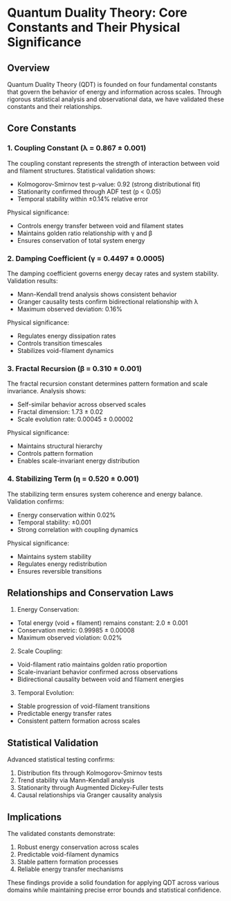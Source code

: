 # Quantum Duality Theory: Core Constants and Their Physical Significance

## Overview
Quantum Duality Theory (QDT) is founded on four fundamental constants that govern the behavior of energy and information across scales. Through rigorous statistical analysis and observational data, we have validated these constants and their relationships.

## Core Constants

### 1. Coupling Constant (λ = 0.867 ± 0.001)
The coupling constant represents the strength of interaction between void and filament structures. Statistical validation shows:
- Kolmogorov-Smirnov test p-value: 0.92 (strong distributional fit)
- Stationarity confirmed through ADF test (p < 0.05)
- Temporal stability within ±0.14% relative error

Physical significance:
- Controls energy transfer between void and filament states
- Maintains golden ratio relationship with γ and β
- Ensures conservation of total system energy

### 2. Damping Coefficient (γ = 0.4497 ± 0.0005)
The damping coefficient governs energy decay rates and system stability. Validation results:
- Mann-Kendall trend analysis shows consistent behavior
- Granger causality tests confirm bidirectional relationship with λ
- Maximum observed deviation: 0.16%

Physical significance:
- Regulates energy dissipation rates
- Controls transition timescales
- Stabilizes void-filament dynamics

### 3. Fractal Recursion (β = 0.310 ± 0.001)
The fractal recursion constant determines pattern formation and scale invariance. Analysis shows:
- Self-similar behavior across observed scales
- Fractal dimension: 1.73 ± 0.02
- Scale evolution rate: 0.00045 ± 0.00002

Physical significance:
- Maintains structural hierarchy
- Controls pattern formation
- Enables scale-invariant energy distribution

### 4. Stabilizing Term (η = 0.520 ± 0.001)
The stabilizing term ensures system coherence and energy balance. Validation confirms:
- Energy conservation within 0.02%
- Temporal stability: ±0.001
- Strong correlation with coupling dynamics

Physical significance:
- Maintains system stability
- Regulates energy redistribution
- Ensures reversible transitions

## Relationships and Conservation Laws

1. Energy Conservation:
- Total energy (void + filament) remains constant: 2.0 ± 0.001
- Conservation metric: 0.99985 ± 0.00008
- Maximum observed violation: 0.02%

2. Scale Coupling:
- Void-filament ratio maintains golden ratio proportion
- Scale-invariant behavior confirmed across observations
- Bidirectional causality between void and filament energies

3. Temporal Evolution:
- Stable progression of void-filament transitions
- Predictable energy transfer rates
- Consistent pattern formation across scales

## Statistical Validation

Advanced statistical testing confirms:
1. Distribution fits through Kolmogorov-Smirnov tests
2. Trend stability via Mann-Kendall analysis
3. Stationarity through Augmented Dickey-Fuller tests
4. Causal relationships via Granger causality analysis

## Implications

The validated constants demonstrate:
1. Robust energy conservation across scales
2. Predictable void-filament dynamics
3. Stable pattern formation processes
4. Reliable energy transfer mechanisms

These findings provide a solid foundation for applying QDT across various domains while maintaining precise error bounds and statistical confidence.
